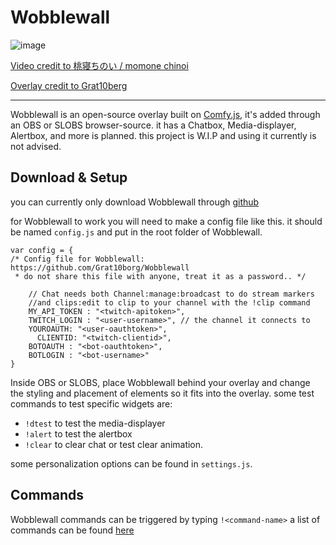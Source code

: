# Wobblewall

![image](https://github.com/Grat10borg/Wobblewall/assets/109081987/4871c339-1d7c-435d-aa9b-a1b4c494ce9b)

[Video credit to  桃寝ちのい / momone chinoi](https://www.youtube.com/watch?v=xQBw0r2aV60) 

[Overlay credit to Grat10berg](https://vt.social/@Grat10berg)

<hr>

Wobblewall is an open-source overlay built on [Comfy.js](https://github.com/instafluff/comfyjs), it's added through an OBS or SLOBS browser-source. 
it has a Chatbox, Media-displayer, Alertbox, and more is planned. this project is W.I.P and using it currently is not advised.

## Download & Setup
you can currently only download Wobblewall through [github](https://github.com/Grat10borg/Wobblewall/releases)

for Wobblewall to work you will need to make a config file like this. it should be named `config.js` and put in the root folder of Wobblewall.
```
var config = {
/* Config file for Wobblewall: https://github.com/Grat10borg/Wobblewall
 * do not share this file with anyone, treat it as a password.. */

    // Chat needs both Channel:manage:broadcast to do stream markers 
    //and clips:edit to clip to your channel with the !clip command
    MY_API_TOKEN : "<twitch-apitoken>", 
    TWITCH_LOGIN : "<user-username>", // the channel it connects to
    YOUROAUTH: "<user-oauthtoken>",
	  CLIENTID: "<twitch-clientid>",
    BOTOAUTH : "<bot-oauthtoken>",
    BOTLOGIN : "<bot-username>"
}
```
Inside OBS or SLOBS, place Wobblewall behind your overlay and change the styling and placement of elements so it fits into the overlay.
some test commands to test specific widgets are:
- `!dtest` to test the media-displayer
- `!alert` to test the alertbox
- `!clear` to clear chat or test clear animation.

some personalization options can be found in `settings.js`.

## Commands 
Wobblewall commands can be triggered by typing `!<command-name>`  a list of commands can be found [here](https://github.com/Grat10borg/Wobblewall/wiki/Wobblewall-beta-0.1-%E2%80%90-Commands)
